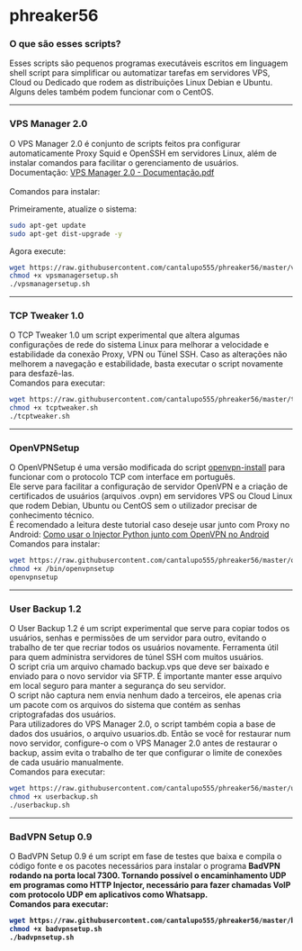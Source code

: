 # phreaker56

### O que são esses scripts?

Esses scripts são pequenos programas executáveis escritos em linguagem shell script para simplificar ou automatizar tarefas em servidores VPS, Cloud ou Dedicado que rodem as distribuições Linux Debian e Ubuntu. Alguns deles também podem funcionar com o CentOS.

------------------------------------------

### VPS Manager 2.0

O VPS Manager 2.0 é conjunto de scripts feitos pra configurar automaticamente Proxy Squid e OpenSSH em servidores Linux, além de instalar comandos para facilitar o gerenciamento de usuários.<br>
Documentação: [VPS Manager 2.0 - Documentação.pdf](https://github.com/cantalupo555/phreaker56/blob/master/vpsmanager/VPS%20Manager%202.0%20-%20Documenta%C3%A7%C3%A3o.pdf)<br><br>
Comandos para instalar:

Primeiramente, atualize o sistema:

```bash
sudo apt-get update
sudo apt-get dist-upgrade -y
```

Agora execute:

```bash
wget https://raw.githubusercontent.com/cantalupo555/phreaker56/master/vpsmanager/vpsmanagersetup.sh
chmod +x vpsmanagersetup.sh
./vpsmanagersetup.sh
```
------------------------------------------

### TCP Tweaker 1.0

O TCP Tweaker 1.0 um script experimental que altera algumas configurações de rede do sistema Linux para melhorar a velocidade e estabilidade da conexão Proxy, VPN ou Túnel SSH. Caso as alterações não melhorem a navegação e estabilidade, basta executar o script novamente para desfazê-las.<br>
Comandos para executar:

```bash
wget https://raw.githubusercontent.com/cantalupo555/phreaker56/master/tcptweaker/tcptweaker.sh
chmod +x tcptweaker.sh
./tcptweaker.sh
```
------------------------------------------

### OpenVPNSetup

O OpenVPNSetup é uma versão modificada do script [openvpn-install](https://github.com/Nyr/openvpn-install/) para funcionar com o protocolo TCP com interface em português.<br>
Ele serve para facilitar a configuração de servidor OpenVPN e a criação de certificados de usuários (arquivos .ovpn) em servidores VPS ou Cloud Linux que rodem Debian, Ubuntu ou CentOS sem o utilizador precisar de conhecimento técnico.<br>
É recomendado a leitura deste tutorial caso deseje usar junto com Proxy no Android: [Como usar o Injector Python junto com OpenVPN no Android](https://github.com/cantalupo555/phreaker56/blob/master/Tutoriais/Injector_Python_OpenVPN_Android.pdf)<br>
Comandos para instalar:

```bash
wget https://raw.githubusercontent.com/cantalupo555/phreaker56/master/openvpn/openvpnsetup.sh -O /bin/openvpnsetup
chmod +x /bin/openvpnsetup
openvpnsetup
```
------------------------------------------

### User Backup 1.2

O User Backup 1.2 é um script experimental que serve para copiar todos os usuários, senhas e permissões de um servidor para outro, evitando o trabalho de ter que recriar todos os usuários novamente. Ferramenta útil para quem administra servidores de túnel SSH com muitos usuários.<br>
O script cria um arquivo chamado backup.vps que deve ser baixado e enviado para o novo servidor via SFTP. É importante manter esse arquivo em local seguro para manter a segurança do seu servidor.<br>
O script não captura nem envia nenhum dado a terceiros, ele apenas cria um pacote com os arquivos do sistema que contém as senhas criptografadas dos usuários.<br>
Para utilizadores do VPS Manager 2.0, o script também copia a base de dados dos usuários, o arquivo usuarios.db. Então se você for restaurar num novo servidor, configure-o com o VPS Manager 2.0 antes de restaurar o backup, assim evita o trabalho de ter que configurar o limite de conexões de cada usuário manualmente.<br>
Comandos para executar:
```bash
wget https://raw.githubusercontent.com/cantalupo555/phreaker56/master/userbackup/userbackup.sh
chmod +x userbackup.sh
./userbackup.sh
```
------------------------------------------

### BadVPN Setup 0.9

O BadVPN Setup 0.9 é um script em fase de testes que baixa e compila o código fonte e os pacotes necessários para instalar o programa <b>BadVPN<b> rodando na porta local 7300. Tornando possível o encaminhamento UDP em programas como HTTP Injector, necessário para fazer chamadas VoIP com protocolo UDP em aplicativos como Whatsapp.<br>
Comandos para executar:
```bash
wget https://raw.githubusercontent.com/cantalupo555/phreaker56/master/badvpn/badvpnsetup.sh
chmod +x badvpnsetup.sh
./badvpnsetup.sh
```